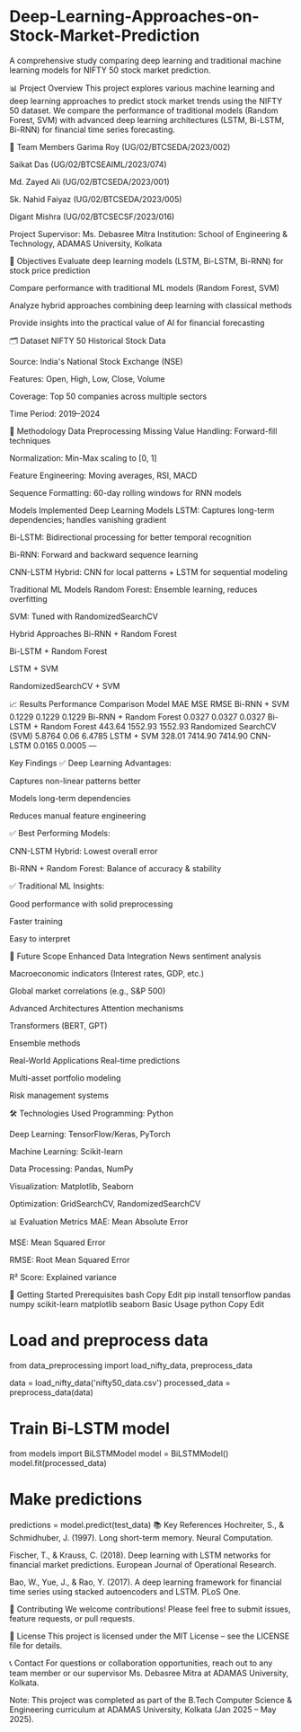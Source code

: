 # Deep-Learning-Approaches-on-Stock-Market-Prediction

A comprehensive study comparing deep learning and traditional machine learning models for NIFTY 50 stock market prediction.

📊 Project Overview
This project explores various machine learning and deep learning approaches to predict stock market trends using the NIFTY 50 dataset. We compare the performance of traditional models (Random Forest, SVM) with advanced deep learning architectures (LSTM, Bi-LSTM, Bi-RNN) for financial time series forecasting.

👥 Team Members
Garima Roy (UG/02/BTCSEDA/2023/002)

Saikat Das (UG/02/BTCSEAIML/2023/074)

Md. Zayed Ali (UG/02/BTCSEDA/2023/001)

Sk. Nahid Faiyaz (UG/02/BTCSEDA/2023/005)

Digant Mishra (UG/02/BTCSECSF/2023/016)

Project Supervisor: Ms. Debasree Mitra
Institution: School of Engineering & Technology, ADAMAS University, Kolkata

🎯 Objectives
Evaluate deep learning models (LSTM, Bi-LSTM, Bi-RNN) for stock price prediction

Compare performance with traditional ML models (Random Forest, SVM)

Analyze hybrid approaches combining deep learning with classical methods

Provide insights into the practical value of AI for financial forecasting

🗂️ Dataset
NIFTY 50 Historical Stock Data

Source: India's National Stock Exchange (NSE)

Features: Open, High, Low, Close, Volume

Coverage: Top 50 companies across multiple sectors

Time Period: 2019–2024

🔧 Methodology
Data Preprocessing
Missing Value Handling: Forward-fill techniques

Normalization: Min-Max scaling to [0, 1]

Feature Engineering: Moving averages, RSI, MACD

Sequence Formatting: 60-day rolling windows for RNN models

Models Implemented
Deep Learning Models
LSTM: Captures long-term dependencies; handles vanishing gradient

Bi-LSTM: Bidirectional processing for better temporal recognition

Bi-RNN: Forward and backward sequence learning

CNN-LSTM Hybrid: CNN for local patterns + LSTM for sequential modeling

Traditional ML Models
Random Forest: Ensemble learning, reduces overfitting

SVM: Tuned with RandomizedSearchCV

Hybrid Approaches
Bi-RNN + Random Forest

Bi-LSTM + Random Forest

LSTM + SVM

RandomizedSearchCV + SVM

📈 Results
Performance Comparison
Model	MAE	MSE	RMSE
Bi-RNN + SVM	0.1229	0.1229	0.1229
Bi-RNN + Random Forest	0.0327	0.0327	0.0327
Bi-LSTM + Random Forest	443.64	1552.93	1552.93
Randomized SearchCV (SVM)	5.8764	0.06	6.4785
LSTM + SVM	328.01	7414.90	7414.90
CNN-LSTM	0.0165	0.0005	—

Key Findings
✅ Deep Learning Advantages:

Captures non-linear patterns better

Models long-term dependencies

Reduces manual feature engineering

✅ Best Performing Models:

CNN-LSTM Hybrid: Lowest overall error

Bi-RNN + Random Forest: Balance of accuracy & stability

✅ Traditional ML Insights:

Good performance with solid preprocessing

Faster training

Easy to interpret

🔮 Future Scope
Enhanced Data Integration
News sentiment analysis

Macroeconomic indicators (Interest rates, GDP, etc.)

Global market correlations (e.g., S&P 500)

Advanced Architectures
Attention mechanisms

Transformers (BERT, GPT)

Ensemble methods

Real-World Applications
Real-time predictions

Multi-asset portfolio modeling

Risk management systems

🛠️ Technologies Used
Programming: Python

Deep Learning: TensorFlow/Keras, PyTorch

Machine Learning: Scikit-learn

Data Processing: Pandas, NumPy

Visualization: Matplotlib, Seaborn

Optimization: GridSearchCV, RandomizedSearchCV

📊 Evaluation Metrics
MAE: Mean Absolute Error

MSE: Mean Squared Error

RMSE: Root Mean Squared Error

R² Score: Explained variance

🚀 Getting Started
Prerequisites
bash
Copy
Edit
pip install tensorflow pandas numpy scikit-learn matplotlib seaborn
Basic Usage
python
Copy
Edit
# Load and preprocess data
from data_preprocessing import load_nifty_data, preprocess_data

data = load_nifty_data('nifty50_data.csv')
processed_data = preprocess_data(data)

# Train Bi-LSTM model
from models import BiLSTMModel
model = BiLSTMModel()
model.fit(processed_data)

# Make predictions
predictions = model.predict(test_data)
📚 Key References
Hochreiter, S., & Schmidhuber, J. (1997). Long short-term memory. Neural Computation.

Fischer, T., & Krauss, C. (2018). Deep learning with LSTM networks for financial market predictions. European Journal of Operational Research.

Bao, W., Yue, J., & Rao, Y. (2017). A deep learning framework for financial time series using stacked autoencoders and LSTM. PLoS One.

🤝 Contributing
We welcome contributions! Please feel free to submit issues, feature requests, or pull requests.

📄 License
This project is licensed under the MIT License – see the LICENSE file for details.

📞 Contact
For questions or collaboration opportunities, reach out to any team member or our supervisor Ms. Debasree Mitra at ADAMAS University, Kolkata.

Note: This project was completed as part of the B.Tech Computer Science & Engineering curriculum at ADAMAS University, Kolkata (Jan 2025 – May 2025).

